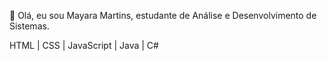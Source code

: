 👋 Olá, eu sou Mayara Martins, estudante de Análise e Desenvolvimento de Sistemas.

HTML | CSS | JavaScript | Java | C#
